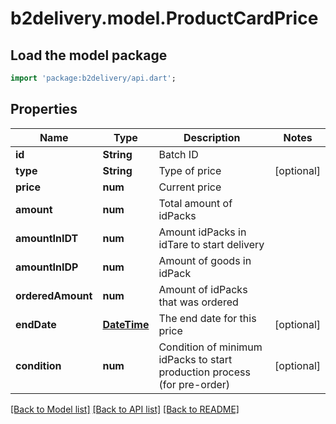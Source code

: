 # b2delivery.model.ProductCardPrice

## Load the model package
```dart
import 'package:b2delivery/api.dart';
```

## Properties
Name | Type | Description | Notes
------------ | ------------- | ------------- | -------------
**id** | **String** | Batch ID | 
**type** | **String** | Type of price | [optional] 
**price** | **num** | Current price | 
**amount** | **num** | Total amount of idPacks | 
**amountInIDT** | **num** | Amount idPacks in idTare to start delivery | 
**amountInIDP** | **num** | Amount of goods in idPack | 
**orderedAmount** | **num** | Amount of idPacks that was ordered | 
**endDate** | [**DateTime**](DateTime.md) | The end date for this price | [optional] 
**condition** | **num** | Condition of minimum idPacks to start production process (for pre-order) | [optional] 

[[Back to Model list]](../README.md#documentation-for-models) [[Back to API list]](../README.md#documentation-for-api-endpoints) [[Back to README]](../README.md)


